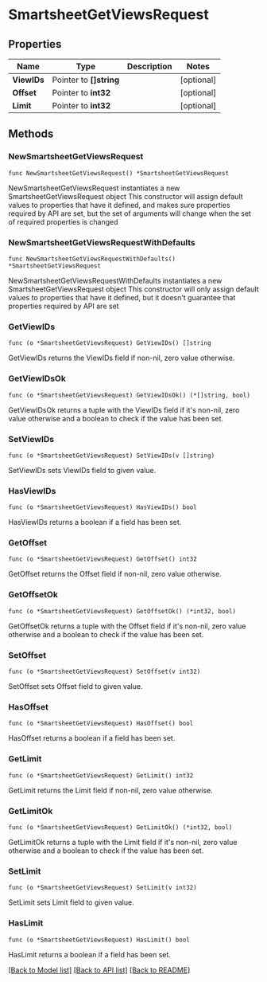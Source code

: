 # SmartsheetGetViewsRequest

## Properties

Name | Type | Description | Notes
------------ | ------------- | ------------- | -------------
**ViewIDs** | Pointer to **[]string** |  | [optional] 
**Offset** | Pointer to **int32** |  | [optional] 
**Limit** | Pointer to **int32** |  | [optional] 

## Methods

### NewSmartsheetGetViewsRequest

`func NewSmartsheetGetViewsRequest() *SmartsheetGetViewsRequest`

NewSmartsheetGetViewsRequest instantiates a new SmartsheetGetViewsRequest object
This constructor will assign default values to properties that have it defined,
and makes sure properties required by API are set, but the set of arguments
will change when the set of required properties is changed

### NewSmartsheetGetViewsRequestWithDefaults

`func NewSmartsheetGetViewsRequestWithDefaults() *SmartsheetGetViewsRequest`

NewSmartsheetGetViewsRequestWithDefaults instantiates a new SmartsheetGetViewsRequest object
This constructor will only assign default values to properties that have it defined,
but it doesn't guarantee that properties required by API are set

### GetViewIDs

`func (o *SmartsheetGetViewsRequest) GetViewIDs() []string`

GetViewIDs returns the ViewIDs field if non-nil, zero value otherwise.

### GetViewIDsOk

`func (o *SmartsheetGetViewsRequest) GetViewIDsOk() (*[]string, bool)`

GetViewIDsOk returns a tuple with the ViewIDs field if it's non-nil, zero value otherwise
and a boolean to check if the value has been set.

### SetViewIDs

`func (o *SmartsheetGetViewsRequest) SetViewIDs(v []string)`

SetViewIDs sets ViewIDs field to given value.

### HasViewIDs

`func (o *SmartsheetGetViewsRequest) HasViewIDs() bool`

HasViewIDs returns a boolean if a field has been set.

### GetOffset

`func (o *SmartsheetGetViewsRequest) GetOffset() int32`

GetOffset returns the Offset field if non-nil, zero value otherwise.

### GetOffsetOk

`func (o *SmartsheetGetViewsRequest) GetOffsetOk() (*int32, bool)`

GetOffsetOk returns a tuple with the Offset field if it's non-nil, zero value otherwise
and a boolean to check if the value has been set.

### SetOffset

`func (o *SmartsheetGetViewsRequest) SetOffset(v int32)`

SetOffset sets Offset field to given value.

### HasOffset

`func (o *SmartsheetGetViewsRequest) HasOffset() bool`

HasOffset returns a boolean if a field has been set.

### GetLimit

`func (o *SmartsheetGetViewsRequest) GetLimit() int32`

GetLimit returns the Limit field if non-nil, zero value otherwise.

### GetLimitOk

`func (o *SmartsheetGetViewsRequest) GetLimitOk() (*int32, bool)`

GetLimitOk returns a tuple with the Limit field if it's non-nil, zero value otherwise
and a boolean to check if the value has been set.

### SetLimit

`func (o *SmartsheetGetViewsRequest) SetLimit(v int32)`

SetLimit sets Limit field to given value.

### HasLimit

`func (o *SmartsheetGetViewsRequest) HasLimit() bool`

HasLimit returns a boolean if a field has been set.


[[Back to Model list]](../README.md#documentation-for-models) [[Back to API list]](../README.md#documentation-for-api-endpoints) [[Back to README]](../README.md)



